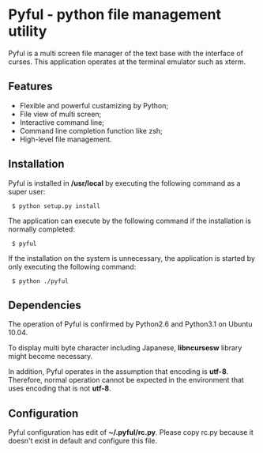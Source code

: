 Pyful - python file management utility
======================================

Pyful is a multi screen file manager of the text base with the
interface of curses. This application operates at the terminal
emulator such as xterm.

Features
--------

* Flexible and powerful custamizing by Python;
* File view of multi screen;
* Interactive command line;
* Command line completion function like zsh;
* High-level file management.

Installation
------------

Pyful is installed in **/usr/local** by executing the following
command as a super user:

     $ python setup.py install

The application can execute by the following command
if the installation is normally completed:

     $ pyful

If the installation on the system is unnecessary,
the application is started by only executing the following command:

     $ python ./pyful

Dependencies
------------

The operation of Pyful is confirmed by Python2.6 and Python3.1 on
Ubuntu 10.04.

To display multi byte character including Japanese,
**libncursesw** library might become necessary.

In addition, Pyful operates in the assumption that encoding is **utf-8**.
Therefore, normal operation cannot be expected in the environment that
uses encoding that is not **utf-8**.

Configuration
-------------

Pyful configuration has edit of **~/.pyful/rc.py**.
Please copy rc.py because it doesn't exist in default
and configure this file.

